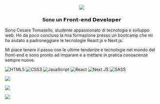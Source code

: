 <p align="center"><img src="https://wallpaperaccess.com/full/4996636.png"</p>

<h3 align="center">Sono un 𝗙𝗿𝗼𝗻𝘁-𝗲𝗻𝗱 𝗗𝗲𝘃𝗲𝗹𝗼𝗽𝗲𝗿</h3>

Sono Cesare Tomasello, studente appassionato di tecnologia e sviluppo web. Ho da poco concluso la mia formazione presso un bootcamp che mi ha aiutato a padroneggiare le tecnologie React.js e Next.js.

Mi piace tenere il passo con le ultime tendenze e tecnologie nel mondo del front-end e sono pronto ad imparare e a mettere in pratica conoscenze sempre nuove.

<span>![HTML5](https://img.shields.io/badge/html5-%23E34F26.svg?style=for-the-badge&logo=html5&logoColor=white)</span>
<span>![CSS3](https://img.shields.io/badge/css3-%231572B6.svg?style=for-the-badge&logo=css3&logoColor=white)</span>
<span>![JavaScript](https://img.shields.io/badge/javascript-%23323330.svg?style=for-the-badge&logo=javascript&logoColor=%23F7DF1E)</span>
<span>![React](https://img.shields.io/badge/react-%2320232a.svg?style=for-the-badge&logo=react&logoColor=%2361DAFB)</span>
<span>![Next JS](https://img.shields.io/badge/Next-black?style=for-the-badge&logo=next.js&logoColor=white)</span>
<span>![SASS](https://img.shields.io/badge/SASS-hotpink.svg?style=for-the-badge&logo=SASS&logoColor=white)</span>

<p> <img align="center" src="https://github-readme-stats.vercel.app/api/top-langs/?username=Cesare-Tomasello&layout=compact&theme=default%22/%3E"</p>
<p> <img align="center" src="https://github-readme-stats-sigma-five.vercel.app/api/?username=Cesare-Tomasello&theme=default%22/%3E"</p>
<p> <img align="center" src="https://github-profile-trophy.vercel.app/?username=Cesare-Tomasello&theme=default&margin-w=4%22/%3E"</p>
